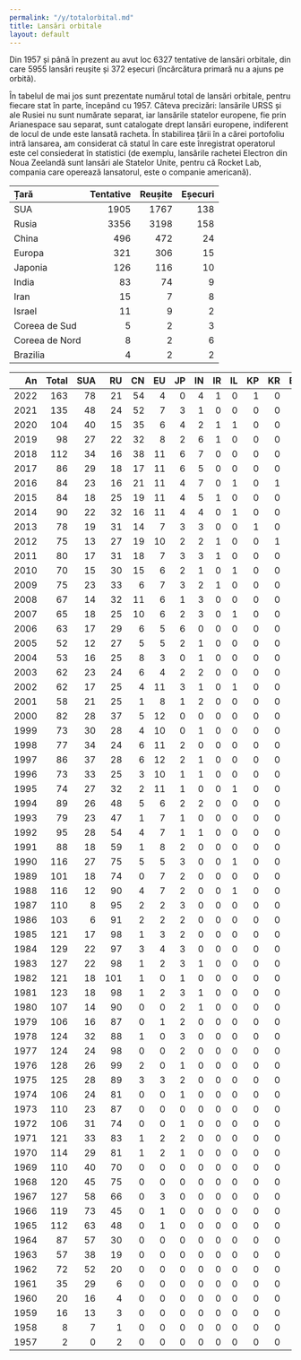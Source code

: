 ```yaml
---
permalink: "/y/totalorbital.md"
title: Lansări orbitale
layout: default
---
```


Din 1957 și până în prezent au avut loc 6327 tentative de lansări orbitale, din care 5955 lansări reușite și 372 eșecuri (încărcătura primară nu a ajuns pe orbită).

În tabelul de mai jos sunt prezentate numărul total de lansări orbitale, pentru fiecare stat în parte, începând cu 1957. Câteva precizări: lansările URSS și ale Rusiei nu sunt numărate separat, iar lansările statelor europene, fie prin Arianespace sau separat, sunt catalogate drept lansări europene, indiferent de locul de unde este lansată racheta. În stabilirea țării în a cărei portofoliu intră lansarea, am considerat că statul în care este înregistrat operatorul este cel consiederat în statistici (de exemplu, lansările rachetei Electron din Noua Zeelandă sunt lansări ale Statelor Unite, pentru că Rocket Lab, compania care operează lansatorul, este o companie americană).

| Țară           |   Tentative |   Reușite |   Eșecuri |
|:---------------|------------:|----------:|----------:|
| SUA            |        1905 |      1767 |       138 |
| Rusia          |        3356 |      3198 |       158 |
| China          |         496 |       472 |        24 |
| Europa         |         321 |       306 |        15 |
| Japonia        |         126 |       116 |        10 |
| India          |          83 |        74 |         9 |
| Iran           |          15 |         7 |         8 |
| Israel         |          11 |         9 |         2 |
| Coreea de Sud  |           5 |         2 |         3 |
| Coreea de Nord |           8 |         2 |         6 |
| Brazilia       |           4 |         2 |         2 |Tabel cu numărul de lansări orbitale reușit din fiecare stat, pentru fiecare an în parte

|   An |   Total |   SUA |   RU |   CN |   EU |   JP |   IN |   IR |   IL |   KP |   KR |   BR |
|-----:|--------:|------:|-----:|-----:|-----:|-----:|-----:|-----:|-----:|-----:|-----:|-----:|
| 2022 |     163 |    78 |   21 |   54 |    4 |    0 |    4 |    1 |    0 |    1 |    0 |    0 |
| 2021 |     135 |    48 |   24 |   52 |    7 |    3 |    1 |    0 |    0 |    0 |    0 |    0 |
| 2020 |     104 |    40 |   15 |   35 |    6 |    4 |    2 |    1 |    1 |    0 |    0 |    0 |
| 2019 |      98 |    27 |   22 |   32 |    8 |    2 |    6 |    1 |    0 |    0 |    0 |    0 |
| 2018 |     112 |    34 |   16 |   38 |   11 |    6 |    7 |    0 |    0 |    0 |    0 |    0 |
| 2017 |      86 |    29 |   18 |   17 |   11 |    6 |    5 |    0 |    0 |    0 |    0 |    0 |
| 2016 |      84 |    23 |   16 |   21 |   11 |    4 |    7 |    0 |    1 |    0 |    1 |    0 |
| 2015 |      84 |    18 |   25 |   19 |   11 |    4 |    5 |    1 |    0 |    0 |    0 |    1 |
| 2014 |      90 |    22 |   32 |   16 |   11 |    4 |    4 |    0 |    1 |    0 |    0 |    0 |
| 2013 |      78 |    19 |   31 |   14 |    7 |    3 |    3 |    0 |    0 |    1 |    0 |    0 |
| 2012 |      75 |    13 |   27 |   19 |   10 |    2 |    2 |    1 |    0 |    0 |    1 |    0 |
| 2011 |      80 |    17 |   31 |   18 |    7 |    3 |    3 |    1 |    0 |    0 |    0 |    0 |
| 2010 |      70 |    15 |   30 |   15 |    6 |    2 |    1 |    0 |    1 |    0 |    0 |    0 |
| 2009 |      75 |    23 |   33 |    6 |    7 |    3 |    2 |    1 |    0 |    0 |    0 |    0 |
| 2008 |      67 |    14 |   32 |   11 |    6 |    1 |    3 |    0 |    0 |    0 |    0 |    0 |
| 2007 |      65 |    18 |   25 |   10 |    6 |    2 |    3 |    0 |    1 |    0 |    0 |    0 |
| 2006 |      63 |    17 |   29 |    6 |    5 |    6 |    0 |    0 |    0 |    0 |    0 |    0 |
| 2005 |      52 |    12 |   27 |    5 |    5 |    2 |    1 |    0 |    0 |    0 |    0 |    0 |
| 2004 |      53 |    16 |   25 |    8 |    3 |    0 |    1 |    0 |    0 |    0 |    0 |    0 |
| 2003 |      62 |    23 |   24 |    6 |    4 |    2 |    2 |    0 |    0 |    0 |    0 |    1 |
| 2002 |      62 |    17 |   25 |    4 |   11 |    3 |    1 |    0 |    1 |    0 |    0 |    0 |
| 2001 |      58 |    21 |   25 |    1 |    8 |    1 |    2 |    0 |    0 |    0 |    0 |    0 |
| 2000 |      82 |    28 |   37 |    5 |   12 |    0 |    0 |    0 |    0 |    0 |    0 |    0 |
| 1999 |      73 |    30 |   28 |    4 |   10 |    0 |    1 |    0 |    0 |    0 |    0 |    0 |
| 1998 |      77 |    34 |   24 |    6 |   11 |    2 |    0 |    0 |    0 |    0 |    0 |    0 |
| 1997 |      86 |    37 |   28 |    6 |   12 |    2 |    1 |    0 |    0 |    0 |    0 |    0 |
| 1996 |      73 |    33 |   25 |    3 |   10 |    1 |    1 |    0 |    0 |    0 |    0 |    0 |
| 1995 |      74 |    27 |   32 |    2 |   11 |    1 |    0 |    0 |    1 |    0 |    0 |    0 |
| 1994 |      89 |    26 |   48 |    5 |    6 |    2 |    2 |    0 |    0 |    0 |    0 |    0 |
| 1993 |      79 |    23 |   47 |    1 |    7 |    1 |    0 |    0 |    0 |    0 |    0 |    0 |
| 1992 |      95 |    28 |   54 |    4 |    7 |    1 |    1 |    0 |    0 |    0 |    0 |    0 |
| 1991 |      88 |    18 |   59 |    1 |    8 |    2 |    0 |    0 |    0 |    0 |    0 |    0 |
| 1990 |     116 |    27 |   75 |    5 |    5 |    3 |    0 |    0 |    1 |    0 |    0 |    0 |
| 1989 |     101 |    18 |   74 |    0 |    7 |    2 |    0 |    0 |    0 |    0 |    0 |    0 |
| 1988 |     116 |    12 |   90 |    4 |    7 |    2 |    0 |    0 |    1 |    0 |    0 |    0 |
| 1987 |     110 |     8 |   95 |    2 |    2 |    3 |    0 |    0 |    0 |    0 |    0 |    0 |
| 1986 |     103 |     6 |   91 |    2 |    2 |    2 |    0 |    0 |    0 |    0 |    0 |    0 |
| 1985 |     121 |    17 |   98 |    1 |    3 |    2 |    0 |    0 |    0 |    0 |    0 |    0 |
| 1984 |     129 |    22 |   97 |    3 |    4 |    3 |    0 |    0 |    0 |    0 |    0 |    0 |
| 1983 |     127 |    22 |   98 |    1 |    2 |    3 |    1 |    0 |    0 |    0 |    0 |    0 |
| 1982 |     121 |    18 |  101 |    1 |    0 |    1 |    0 |    0 |    0 |    0 |    0 |    0 |
| 1981 |     123 |    18 |   98 |    1 |    2 |    3 |    1 |    0 |    0 |    0 |    0 |    0 |
| 1980 |     107 |    14 |   90 |    0 |    0 |    2 |    1 |    0 |    0 |    0 |    0 |    0 |
| 1979 |     106 |    16 |   87 |    0 |    1 |    2 |    0 |    0 |    0 |    0 |    0 |    0 |
| 1978 |     124 |    32 |   88 |    1 |    0 |    3 |    0 |    0 |    0 |    0 |    0 |    0 |
| 1977 |     124 |    24 |   98 |    0 |    0 |    2 |    0 |    0 |    0 |    0 |    0 |    0 |
| 1976 |     128 |    26 |   99 |    2 |    0 |    1 |    0 |    0 |    0 |    0 |    0 |    0 |
| 1975 |     125 |    28 |   89 |    3 |    3 |    2 |    0 |    0 |    0 |    0 |    0 |    0 |
| 1974 |     106 |    24 |   81 |    0 |    0 |    1 |    0 |    0 |    0 |    0 |    0 |    0 |
| 1973 |     110 |    23 |   87 |    0 |    0 |    0 |    0 |    0 |    0 |    0 |    0 |    0 |
| 1972 |     106 |    31 |   74 |    0 |    0 |    1 |    0 |    0 |    0 |    0 |    0 |    0 |
| 1971 |     121 |    33 |   83 |    1 |    2 |    2 |    0 |    0 |    0 |    0 |    0 |    0 |
| 1970 |     114 |    29 |   81 |    1 |    2 |    1 |    0 |    0 |    0 |    0 |    0 |    0 |
| 1969 |     110 |    40 |   70 |    0 |    0 |    0 |    0 |    0 |    0 |    0 |    0 |    0 |
| 1968 |     120 |    45 |   75 |    0 |    0 |    0 |    0 |    0 |    0 |    0 |    0 |    0 |
| 1967 |     127 |    58 |   66 |    0 |    3 |    0 |    0 |    0 |    0 |    0 |    0 |    0 |
| 1966 |     119 |    73 |   45 |    0 |    1 |    0 |    0 |    0 |    0 |    0 |    0 |    0 |
| 1965 |     112 |    63 |   48 |    0 |    1 |    0 |    0 |    0 |    0 |    0 |    0 |    0 |
| 1964 |      87 |    57 |   30 |    0 |    0 |    0 |    0 |    0 |    0 |    0 |    0 |    0 |
| 1963 |      57 |    38 |   19 |    0 |    0 |    0 |    0 |    0 |    0 |    0 |    0 |    0 |
| 1962 |      72 |    52 |   20 |    0 |    0 |    0 |    0 |    0 |    0 |    0 |    0 |    0 |
| 1961 |      35 |    29 |    6 |    0 |    0 |    0 |    0 |    0 |    0 |    0 |    0 |    0 |
| 1960 |      20 |    16 |    4 |    0 |    0 |    0 |    0 |    0 |    0 |    0 |    0 |    0 |
| 1959 |      16 |    13 |    3 |    0 |    0 |    0 |    0 |    0 |    0 |    0 |    0 |    0 |
| 1958 |       8 |     7 |    1 |    0 |    0 |    0 |    0 |    0 |    0 |    0 |    0 |    0 |
| 1957 |       2 |     0 |    2 |    0 |    0 |    0 |    0 |    0 |    0 |    0 |    0 |    0 |